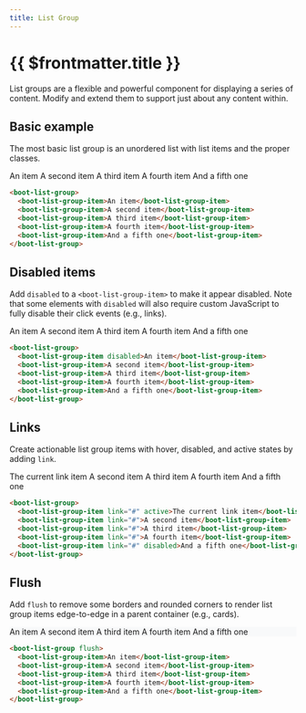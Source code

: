 ```yaml
---
title: List Group
---
```


# {{ $frontmatter.title }}

List groups are a flexible and powerful component for displaying a series of content. Modify and extend them to support just about any content within.

## Basic example

The most basic list group is an unordered list with list items and the proper classes.

<div class="example">
  <boot-list-group>
    <boot-list-group-item>An item</boot-list-group-item>
    <boot-list-group-item>A second item</boot-list-group-item>
    <boot-list-group-item>A third item</boot-list-group-item>
    <boot-list-group-item>A fourth item</boot-list-group-item>
    <boot-list-group-item>And a fifth one</boot-list-group-item>
  </boot-list-group>
</div>

```html
<boot-list-group>
  <boot-list-group-item>An item</boot-list-group-item>
  <boot-list-group-item>A second item</boot-list-group-item>
  <boot-list-group-item>A third item</boot-list-group-item>
  <boot-list-group-item>A fourth item</boot-list-group-item>
  <boot-list-group-item>And a fifth one</boot-list-group-item>
</boot-list-group>
```

## Disabled items

Add ```disabled``` to a ```<boot-list-group-item>``` to make it appear disabled. Note that some elements with ```disabled``` will also require custom JavaScript to fully disable their click events (e.g., links).

<div class="example">
  <boot-list-group>
    <boot-list-group-item disabled>An item</boot-list-group-item>
    <boot-list-group-item>A second item</boot-list-group-item>
    <boot-list-group-item>A third item</boot-list-group-item>
    <boot-list-group-item>A fourth item</boot-list-group-item>
    <boot-list-group-item>And a fifth one</boot-list-group-item>
  </boot-list-group>
</div>

```html
<boot-list-group>
  <boot-list-group-item disabled>An item</boot-list-group-item>
  <boot-list-group-item>A second item</boot-list-group-item>
  <boot-list-group-item>A third item</boot-list-group-item>
  <boot-list-group-item>A fourth item</boot-list-group-item>
  <boot-list-group-item>And a fifth one</boot-list-group-item>
</boot-list-group>
```

## Links

Create actionable list group items with hover, disabled, and active states by adding ```link```.

<div class="example">
  <boot-list-group>
    <boot-list-group-item link="#" active>The current link item</boot-list-group-item>
    <boot-list-group-item link="#">A second item</boot-list-group-item>
    <boot-list-group-item link="#">A third item</boot-list-group-item>
    <boot-list-group-item link="#">A fourth item</boot-list-group-item>
    <boot-list-group-item link="#" disabled>And a fifth one</boot-list-group-item>
  </boot-list-group>
</div>

```html
<boot-list-group>
  <boot-list-group-item link="#" active>The current link item</boot-list-group-item>
  <boot-list-group-item link="#">A second item</boot-list-group-item>
  <boot-list-group-item link="#">A third item</boot-list-group-item>
  <boot-list-group-item link="#">A fourth item</boot-list-group-item>
  <boot-list-group-item link="#" disabled>And a fifth one</boot-list-group-item>
</boot-list-group>
```

## Flush

Add ```flush``` to remove some borders and rounded corners to render list group items edge-to-edge in a parent container (e.g., cards).

<div class="example" style="background: rgb(248, 249, 250);">
  <boot-list-group flush>
    <boot-list-group-item>An item</boot-list-group-item>
    <boot-list-group-item>A second item</boot-list-group-item>
    <boot-list-group-item>A third item</boot-list-group-item>
    <boot-list-group-item>A fourth item</boot-list-group-item>
    <boot-list-group-item>And a fifth one</boot-list-group-item>
  </boot-list-group>
</div>

```html
<boot-list-group flush>
  <boot-list-group-item>An item</boot-list-group-item>
  <boot-list-group-item>A second item</boot-list-group-item>
  <boot-list-group-item>A third item</boot-list-group-item>
  <boot-list-group-item>A fourth item</boot-list-group-item>
  <boot-list-group-item>And a fifth one</boot-list-group-item>
</boot-list-group>
```
